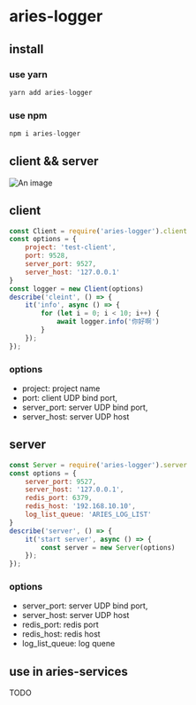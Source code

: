 # aries-logger

## install

### use yarn 

```js
yarn add aries-logger
```

### use npm

```js
npm i aries-logger
```

## client && server

![An image](@images/aries-logger.png)

## client
```js
const Client = require('aries-logger').client
const options = {
    project: 'test-client',
    port: 9528,
    server_port: 9527,
    server_host: '127.0.0.1'
}
const logger = new Client(options)
describe('cleint', () => {
    it('info', async () => {
        for (let i = 0; i < 10; i++) {
            await logger.info('你好啊')
        }
    });
});
```
### options

* project: project name
* port: client UDP bind port,
* server_port: server UDP bind port,
* server_host:  server UDP host


## server

```js
const Server = require('aries-logger').server
const options = {
    server_port: 9527,
    server_host: '127.0.0.1',
    redis_port: 6379,
    redis_host: '192.168.10.10',
    log_list_queue: 'ARIES_LOG_LIST'
}
describe('server', () => {
    it('start server', async () => {
        const server = new Server(options)
    });
});
```

### options

* server_port: server UDP bind port,
* server_host:  server UDP host
* redis_port: redis port
* redis_host: redis host
* log_list_queue: log quene

## use in aries-services

TODO

